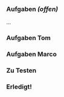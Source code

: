 ### Aufgaben _(offen)_
...



### Aufgaben Tom


### Aufgaben Marco


### Zu Testen


### Erledigt!
